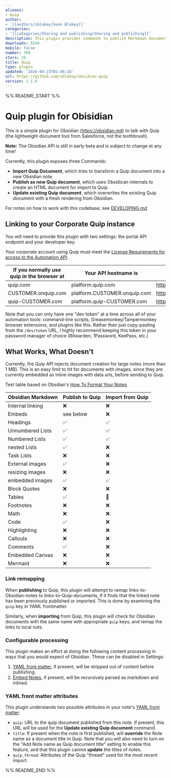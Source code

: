 ```yaml
---
aliases:
- Quip
author:
- '[[authors/sblakey|Sean Blakey]]'
categories:
- '[[categories/Sharing and publishing|Sharing and publishing]]'
description: This plugin provides commands to publish Markdown documents to Quip.com
downloads: 5544
mobile: false
number: 789
stars: 25
title: Quip
type: plugin
updated: '2024-04-23T02:46:18'
url: https://github.com/sblakey/obsidian-quip
version: 1.1.0
---
```


%% README_START %%

# Quip plugin for Obisidian

This is a simple plugin for Obsidian (https://obsidian.md) to talk with Quip (the lightweight document tool from Salesforce, not the toothbrush).

**Note:** The Obsidian API is still in early beta and is subject to change at any time!

Currently, this plugin exposes three Commands:
- **Import Quip Document**, which tries to transform a Quip document into a new Obsidian note.
- **Publish as new Quip document**, which uses Obsidican internals to create an HTML document for import to Quip.
- **Update existing Quip document**, which overwrites the existing Quip document with a fresh rendering from Obsidian.

For notes on how to work with this codebase, see [DEVELOPING.md](./DEVELOPING.md)

## Linking to your Corporate Quip instance

You will need to provide this plugin with two settings: the portal API endpoint and your developer key.

Your corporate account using Quip must meet the [License Requirements for access to the Automation API](https://quip.com/dev/automation/documentation/current#section/License-Requirements).

| If you normally use quip in the browser at | Your API hostname is         | You can get your dev token at         |
| ------------------------------------------ | ---------------------------- | ------------------------------------- |
| quip.com                                   | platform.quip.com            | https://quip.com/dev/token            |
| CUSTOMER.onquip.com                        | platform.CUSTOMER.onquip.com | https://CUSTOMER.onquip.com/dev/token |
| quip-CUSTOMER.com                          | platform.quip-CUSTOMER.com   | https://quip-CUSTOMER.com/dev/token   |


Note that you can only have one "dev token" at a time across all of your automation tools: command-line scripts, Greasemonkey/Tampermonkey browser extensions, and plugins like this. Rather than just copy-pasting from the `/dev/token` URL, I highly recommend keeping this token in your password manager of choice (Bitwarden, 1Password, KeePass, etc.)

## What Works, What Doesn't

Currently, the Quip API rejects document creation for large notes (more than 1 MB). This is an easy limit to hit for documents with images, since they are currently embedded as inline images with data urls, before sending to Quip.

Test table based on Obsdian's [How To Format Your Notes](https://help.obsidian.md/How+to/Format+your+notes)

| Obsidian Markdown | Publish to Quip        | Import from Quip |
| ----------------- | ---------------------- | ---------------- |
| Internal linking  | :x:                    | :x:              |
| Embeds            | see below              | :x:              |
| Headings          | :white_check_mark:     | :white_check_mark: |
| Unnumbered Lists  | :white_check_mark:     | :white_check_mark: |
| Numbered Lists    | :white_check_mark:     | :white_check_mark: |
| nested Lists      | :white_check_mark:     | :x:              |
| Task Lists        | :x:                    | :x:              |
| External images   | :white_check_mark:     | :x:              |
| resizing images   | :x:                    | :x:              |
| embedded images   | :white_check_mark:     | :white_check_mark: |
| Block Quotes      | :x:                    | :x:              |
| Tables            | :white_check_mark:     | :bug:            |
| Footnotes         | :x:                    | :x:              |
| Math              | :x:                    | :x:              |
| Code              | :white_check_mark:     | :x:              |
| Highlighting      | :x:                    | :x:              |
| Callouts          | :x:                    | :x:              |
| Comments          | :white_check_mark:     | :x:              |
| Embedded Canvas   | :x:                    | :x:              |
| Mermaid           | :x:                    | :x:              |

### Link remapping

When **publishing** to Quip, this plugin will attempt to remap links-to-Obsidian-notes to links-to-Quip-documents, if it finds that the linked note has been previously published or imported. This is done by examining the `quip` key in YAML frontmatter.

Similarly, when **importing** from Quip, this plugin will check for Obsidian documents with the same name with appropriate `quip` keys, and remap the links to local nots.

### Configurable processing

This plugin makes an effort at doing the following content processing in ways that you would expect of Obsidian. These can 
be disabled in Settings:

1. [YAML front matter](https://help.obsidian.md/Advanced+topics/YAML+front+matter), if present, will be stripped out of content before publishing.
2. [Embed Notes](https://help.obsidian.md/How+to/Embed+files), if present, will be recursively parsed as markdown and inlined.

### YAML front matter attributes

This plugin understands two possible attributes in your note's [YAML front matter](https://help.obsidian.md/Advanced+topics/YAML+front+matter):

- `quip`: URL to the quip document published from this note. If present, this URL will be used for the **Update existing Quip document** command.
- `title`: If present when the note is first published, will **override** the Note name as a document title in Quip. Note that you will also need to turn on the "Add Note name as Quip document title" setting to enable this feature, and that this plugin cannot **update** the titles of notes.
- `quip_thread`: Attributes of the Quip "thread" used for the most recent import.


%% README_END %%